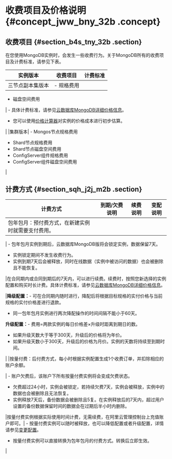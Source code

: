 # 收费项目及价格说明 {#concept_jww_bny_32b .concept}

## 收费项目 {#section_b4s_tny_32b .section}

在您使用MongoDB实例时，会发生一些收费行为。关于MongoDB所有的收费项目及计费标准，请参见下表。

|实例版本|收费项目|计费标准|
|----|----|----|
|三节点副本集版本| -   规格费用
-   磁盘空间费用

 | -   具体计费标准，请参见[云数据库MongoDB详细价格信息](https://www.aliyun.com/price/product?spm=5176.doc26566.2.1.SlZkUr#/mongodb/detail)。
-   您可以使用[价格计算器](https://www.aliyun.com/price/product?spm=5176.doc26566.2.1.SlZkUr#/mongodb/calculator)对实例的价格成本进行初步估算。

 |
|集群版本| -   Mongos节点规格费用
-   Shard节点规格费用
-   Shard节点磁盘空间费用
-   ConfigServer组件规格费用
-   ConfigServer组件磁盘空间费用

 |

## 计费方式 {#section_sqh_j2j_m2b .section}

|计费方式|到期/欠费说明|续费说明|变配说明|
|----|-------|----|----|
|包年包月：预付费方式，在新建实例时就需要支付费用。

| -   包年包月实例到期后，云数据库MongoDB版将会锁定实例，数据保留7天。
-   实例锁定期间不发生收费行为。
-   实例到期7天后会被释放，同时在线数据（实例中被访问的数据）也会被删除且不能恢复。

 |在合同期内或合同到期后的7天内，可以进行续费。续费时，按照您新选择的实例配置和购买时长计费。具体计费标准，请参见[云数据库MongoDB详细价格信息](https://www.aliyun.com/price/product?spm=5176.doc26566.2.1.SlZkUr#/mongodb/detail)。

|**降级配置：**-   可在合同期内随时进行，降配后将根据目标规格的实付价格与当前规格的实付价格差进行退款。
-   同一包年包月实例进行两次降配操作的时间间隔不能小于60天。

**升级配置：**-   费用=两款实例的每日价格差×升级时距离到期日的数。
-   如果升级天数大于等于300天，升级后的价格将为年价。
-   如果升级天数小于300天，升级后的价格为月价。实例的天数将持续至到期时间。

|
|按量付费：后付费方式，每小时根据实例配置生成1个收费订单，并扣除相应的账户余额。

| -   账户欠费后，该账户下所有按量付费实例将会变成欠费状态。
-   欠费超过24小时，实例会被锁定，若持续欠费7天，实例会被释放，实例中的数据也会被删除且无法恢复。
-   实例释放7天后，备份数据会被删除且5复。在实例释放后的7天内，超过用户设置的备份数据保留时间的数据会在过期后半小时内删除。

 |按量付费实例根据实际使用时间计费，无需续费，在阿里云管理控制台上充值账户即可。| -   按量付费实例可以随时被释放，也可以降低配置或者升级配置，详情请参见[变更配置](https://help.aliyun.com/document_detail/44655.html)。
-   按量付费实例可以直接转换为包年包月的付费方式。转换后立即生效。

 |

